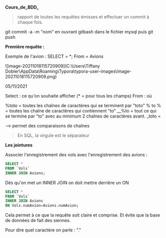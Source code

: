 **Cours_de_BDD_**

> rapport de toutes les requêtes émisses et effectuer un commit à chaque fois.

git commit -a -m "nom" en ouvrant gitbash dans le fichier mysql puis git push

**Première requête :**

Exemple de l'avion : SELECT = *; From = Avions

![image-20211018115720909](C:\Users\Tiffany Dobler\AppData\Roaming\Typora\typora-user-images\image-20211018115720909.png)

05/11/2021 

Select : ce qu'on souhaite afficher (* = pour tous les champs)
From : où

%toto = toutes les chaînes de caractères qui se terminent par "toto"
% to % = toutes les chaîne de caractères qui contiennent "to"
__%to = tout ce qui se termine par "to" avec au minimum 2 chaînes de caractères avant.
_toto = 

--> permet des comparaisons de chaînes

> En SQL, la virgule est le séparateur

**Les jointures** 

Associer l'enregistrement des vols avec l'enregistrement des avions :

```sql
SELECT * 
FROM `Vols`
INNER JOIN Avions;
```

Dès qu'on met un INNER JOIN on doit mettre derrière un ON

```sql
SELECT * 
FROM `Vols`
INNER JOIN Avions
ON Vols.numAvion=Avions.numAvion;
```

Cela permet à ce que la requête soit claire et comprise. Et évite que la base de données de fait des siennes.

Pour dire quel caractère on parle : "."

